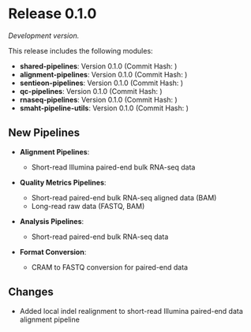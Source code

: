 
# Release 0.1.0
*Development version.*

This release includes the following modules:

- **shared-pipelines**: Version 0.1.0 (Commit Hash: )
- **alignment-pipelines**: Version 0.1.0 (Commit Hash: )
- **sentieon-pipelines**: Version 0.1.0 (Commit Hash: )
- **qc-pipelines**: Version 0.1.0 (Commit Hash: )
- **rnaseq-pipelines**: Version 0.1.0 (Commit Hash: )
- **smaht-pipeline-utils**: Version 0.1.0 (Commit Hash: )

## New Pipelines

- **Alignment Pipelines**:
    - Short-read Illumina paired-end bulk RNA-seq data

- **Quality Metrics Pipelines**:
    - Short-read paired-end bulk RNA-seq aligned data (BAM)
    - Long-read raw data (FASTQ, BAM)

- **Analysis Pipelines**:
    - Short-read paired-end bulk RNA-seq data

- **Format Conversion**:
    - CRAM to FASTQ conversion for paired-end data

## Changes

- Added local indel realignment to short-read Illumina paired-end data alignment pipeline